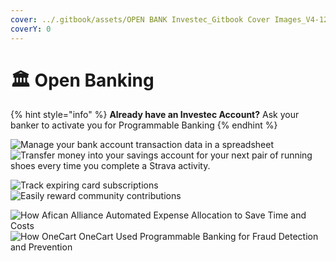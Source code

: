 ```yaml
---
cover: ../.gitbook/assets/OPEN BANK Investec_Gitbook Cover Images_V4-12.png
coverY: 0
---
```


# 🏛 Open Banking

{% hint style="info" %}
**Already have an Investec Account?** Ask your banker to activate you for Programmable Banking&#x20;
{% endhint %}

![Manage your bank account transaction data in a spreadsheet ](<../.gitbook/assets/OfferZen\_Investec\_PB\_How-we-built-spreadsheet-banking-in-a-day\_blog-inner-article-image--1- (1).png>) ![Transfer money into your savings account for your next pair of running shoes every time you complete a Strava activity.](../.gitbook/assets/OfferZen\_Investec\_PB\_How-to-save-money-while-you-re-running\_blog-Inner-image.png)

![Track expiring card subscriptions](../.gitbook/assets/Programmable-Banking-Community--Don-t-Get-Caught-Out-by-Expiring-Subscriptions-Again\_Inner-Article-Image.png) ![Easily reward community contributions](../.gitbook/assets/Programmable-Banking-Project--Transparent-Rewards-for-Open-Source-Contributors\_Inner-Article-Image-1.png)

![How Afican Alliance Automated Expense Allocation to Save Time and Costs ](../.gitbook/assets/Kevin\_How-African-Alliance-Automated-Expense-Allocation-to-Save-Time-and-Costs\_Inner-Article-Image.png) ![How OneCart OneCart Used Programmable Banking for Fraud Detection and Prevention](../.gitbook/assets/Michael\_Programmable-Banking-Community--Using-programmable-banking-for-fraud-detection-and-prevention\_Inner-Article-Image.png)
